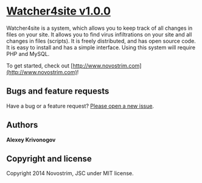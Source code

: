 # [Watcher4site v1.0.0](http://www.novostrim.com)

Watcher4site is a system, which allows you to keep track of all changes in files on your site. It allows you to find virus infiltrations on your site and all changes in files (scripts). It is freely distributed, and has open source code. It is easy to install and has a simple interface. Using this system will require PHP and MySQL.

To get started, check out [http://www.novostrim.com](http://www.novostrim.com)!

## Bugs and feature requests

Have a bug or a feature request? [Please open a new issue](https://github.com/novostrim/issues). 

## Authors

**Alexey Krivonogov**

## Copyright and license

Copyright 2014 Novostrim, JSC under MIT license.
